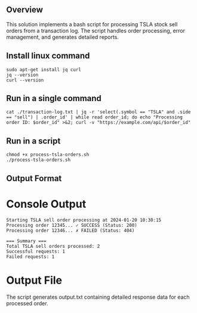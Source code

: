 ## Overview
This solution implements a bash script for processing TSLA stock sell orders from a transaction log. The script handles order processing, error management, and generates detailed reports.

## Install linux command #
```
sudo apt-get install jq curl
jq --version
curl --version
```

## Run in a single command ##
```
cat ./transaction-log.txt | jq -r 'select(.symbol == "TSLA" and .side == "sell") | .order_id' | while read order_id; do echo "Processing order ID: $order_id" >&2; curl -v "https://example.com/api/$order_id"
```

## Run in a script ##
```
chmod +x process-tsla-orders.sh
./process-tsla-orders.sh
```
## Output Format ##
# Console Output
```
Starting TSLA sell order processing at 2024-01-20 10:30:15
Processing order 12345... ✓ SUCCESS (Status: 200)
Processing order 12346... ✗ FAILED (Status: 404)

=== Summary ===
Total TSLA sell orders processed: 2
Successful requests: 1
Failed requests: 1
```
# Output File
The script generates output.txt containing detailed response data for each processed order.


